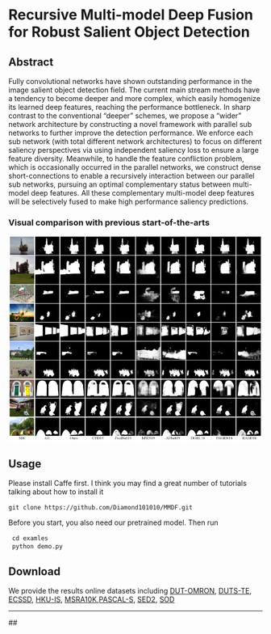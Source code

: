 # Recursive Multi-model Deep Fusion for Robust Salient Object Detection

## Abstract
Fully convolutional networks have shown outstanding performance in the image salient object detection field. The current main stream methods have a tendency to become deeper and more complex, which easily homogenize its learned deep features, reaching the performance bottleneck. In sharp contrast to the conventional “deeper” schemes, we propose a “wider” network architecture by constructing a novel framework with parallel sub networks to further improve the detection performance. We enforce each sub network (with total different network architectures) to focus on different saliency perspectives via using independent saliency loss to ensure a large feature diversity. Meanwhile, to handle the feature confliction problem, which is occasionally occurred in the parallel networks, we construct dense short-connections to enable a recursively interaction between our parallel sub networks, pursuing an optimal complementary status between multi-model deep features. All these complementary multi-model deep features will be selectively fused to make high performance saliency predictions.
### Visual comparison with previous start-of-the-arts

![fig1](./image/sal_map1.png)

## Usage
Please install Caffe first. I think you may find a great number of tutorials talking about how to install it


	
	git clone https://github.com/Diamond101010/MMDF.git
	
Before you start, you also need our pretrained model.
 Then run
 
	 cd examles
	 python demo.py


## Download

We provide the results online datasets including  [DUT-OMRON](https://drive.google.com/open?id=1hq6w_LhvMblyYdLFFskLtR77wm4NDFFm), [DUTS-TE](https://drive.google.com/open?id=1LYsFtnCOGiCSL4nyyD9UWw1T0gBo-34F), [ECSSD](https://drive.google.com/open?id=1QHkds8ZMAB_YdJZ8WaOb-mFQnHDa55Un), [HKU-IS](https://drive.google.com/open?id=1ApPVWLRDJDsT0iM54jZyevkErqcVPJSy), [MSRA10K](https://drive.google.com/open?id=1-u1KEfbYWXrJ1Ku1bgW8dZ1i2FnwjGiX),[PASCAL-S](https://drive.google.com/open?id=1jMuhfouo3sFXcDYHZtt8S7iWanUv4ftE), [SED2](https://drive.google.com/open?id=1PwyQvGqaeMKrz91JomZ-0OGQUgOV2XAN), [SOD](https://drive.google.com/open?id=1dwwZ-bxrUAYI0Q7q2Q8SXKP0WFYn25cf)

<hr>
## 


